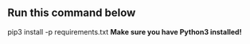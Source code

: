 ## Run this command below
pip3 install -p requirements.txt
**Make sure you have Python3 installed!**
